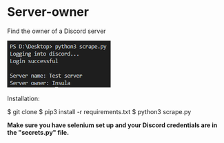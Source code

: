 # Server-owner
Find the owner of a Discord server

<img src="example.png"/>

Installation:

$ git clone 
$ pip3 install -r requirements.txt
$ python3 scrape.py

<strong>Make sure you have selenium set up and your Discord credentials are in the "secrets.py" file.<strong>
